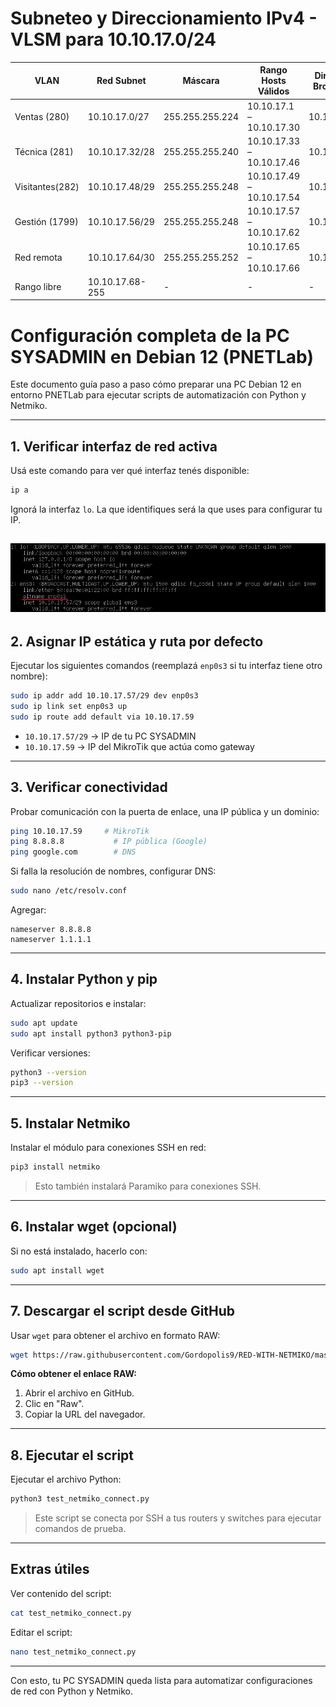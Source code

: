 # Subneteo y Direccionamiento IPv4 - VLSM para 10.10.17.0/24

| VLAN         | Red Subnet       | Máscara          | Rango Hosts Válidos       | Dirección Broadcast | Hosts Usables | IP Gateway (Router) |
|--------------|------------------|------------------|---------------------------|---------------------|--------------|--------------------|
| Ventas (280) | 10.10.17.0/27    | 255.255.255.224  | 10.10.17.1 – 10.10.17.30  | 10.10.17.31         | 30           | 10.10.17.1         |
| Técnica (281)| 10.10.17.32/28   | 255.255.255.240  | 10.10.17.33 – 10.10.17.46 | 10.10.17.47         | 14           | 10.10.17.33        | 
| Visitantes(282)| 10.10.17.48/29 | 255.255.255.248  | 10.10.17.49 – 10.10.17.54 | 10.10.17.55         | 6            | 10.10.17.49        | 
| Gestión (1799)| 10.10.17.56/29   | 255.255.255.248  | 10.10.17.57 – 10.10.17.62 | 10.10.17.63         | 6            | 10.10.17.57        | 
| Red remota   | 10.10.17.64/30   | 255.255.255.252  | 10.10.17.65 – 10.10.17.66 | 10.10.17.67         | 2            | 10.10.17.65(R1) - 66(R2)       | 
| Rango libre  | 10.10.17.68-255  | -                | -                         | -                   | -            | -                  | 


# Configuración completa de la PC SYSADMIN en Debian 12 (PNETLab)

Este documento guía paso a paso cómo preparar una PC Debian 12 en entorno PNETLab para ejecutar scripts de automatización con Python y Netmiko.

---

## 1. Verificar interfaz de red activa

Usá este comando para ver qué interfaz tenés disponible:

```bash
ip a
```

Ignorá la interfaz `lo`. La que identifiques será la que uses para configurar tu IP.

![ConfiguraciónIP](Images/IP-Debian12.png)
---

## 2. Asignar IP estática y ruta por defecto

Ejecutar los siguientes comandos (reemplazá `enp0s3` si tu interfaz tiene otro nombre):

```bash
sudo ip addr add 10.10.17.57/29 dev enp0s3
sudo ip link set enp0s3 up
sudo ip route add default via 10.10.17.59
```

- `10.10.17.57/29` → IP de tu PC SYSADMIN  
- `10.10.17.59` → IP del MikroTik que actúa como gateway

---

## 3. Verificar conectividad

Probar comunicación con la puerta de enlace, una IP pública y un dominio:

```bash
ping 10.10.17.59     # MikroTik
ping 8.8.8.8           # IP pública (Google)
ping google.com        # DNS
```

Si falla la resolución de nombres, configurar DNS:

```bash
sudo nano /etc/resolv.conf
```

Agregar:

```
nameserver 8.8.8.8
nameserver 1.1.1.1
```

---

## 4. Instalar Python y pip

Actualizar repositorios e instalar:

```bash
sudo apt update
sudo apt install python3 python3-pip
```

Verificar versiones:

```bash
python3 --version
pip3 --version
```

---

## 5. Instalar Netmiko

Instalar el módulo para conexiones SSH en red:

```bash
pip3 install netmiko
```

> Esto también instalará Paramiko para conexiones SSH.

---

## 6. Instalar wget (opcional)

Si no está instalado, hacerlo con:

```bash
sudo apt install wget
```

---

## 7. Descargar el script desde GitHub

Usar `wget` para obtener el archivo en formato RAW:

```bash
wget https://raw.githubusercontent.com/Gordopolis9/RED-WITH-NETMIKO/master/test_netmiko_connect.py
```

**Cómo obtener el enlace RAW:**

1. Abrir el archivo en GitHub.  
2. Clic en "Raw".  
3. Copiar la URL del navegador.

---

## 8. Ejecutar el script

Ejecutar el archivo Python:

```bash
python3 test_netmiko_connect.py
```

> Este script se conecta por SSH a tus routers y switches para ejecutar comandos de prueba.

---

## Extras útiles

Ver contenido del script:

```bash
cat test_netmiko_connect.py
```

Editar el script:

```bash
nano test_netmiko_connect.py
```

---

Con esto, tu PC SYSADMIN queda lista para automatizar configuraciones de red con Python y Netmiko.
